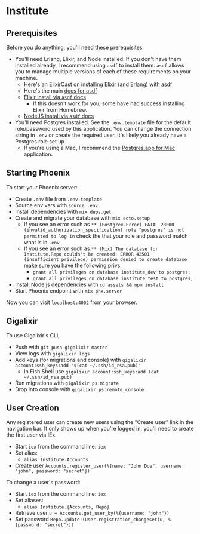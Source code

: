 # Institute

## Prerequisites

Before you do anything, you'll need these prerequisites:

* You'll need Erlang, Elixir, and Node installed. If you don't have them installed already, I recommend using `asdf` to install them. `asdf` allows you to manage multiple versions of each of these requirements on your machine.
  * Here's an [ElixirCast on installing Elixir (and Erlang) with asdf](https://elixircasts.io/installing-elixir-with-asdf)
  * Here's the main [docs for asdf](https://asdf-vm.com/#/)
  * [Elixir install via `asdf` docs](https://github.com/asdf-vm/asdf-elixir)
    * If this doesn't work for you, some have had success installing Elixir from Homebrew.
  * [NodeJS install via `asdf` docs](https://github.com/asdf-vm/asdf-nodejs)
* You'll need Postgres installed. See the `.env.template` file for the default role/password used by this application. You can change the connection string in `.env` or create the required user. It's likely you already have a Postgres role set up.
  * If you're using a Mac, I recommend the [Postgres.app for Mac](https://postgresapp.com/) application.

## Starting Phoenix

To start your Phoenix server:
    
* Create `.env` file from `.env.template`
* Source env vars with `source .env`
* Install dependencies with `mix deps.get`
* Create and migrate your database with `mix ecto.setup`
  * If you see an error such as `** (Postgrex.Error) FATAL 28000 (invalid_authorization_specification) role "postgres" is not permitted to log in` check the that your role and password match what is in `.env`
  * If you see an error such as `** (Mix) The database for Institute.Repo couldn't be created: ERROR 42501 (insufficient_privilege) permission denied to create database` make sure you have the following privs:
    * `grant all privileges on database institute_dev to postgres;`
    * `grant all privileges on database institute_test to postgres;`
* Install Node.js dependencies with `cd assets && npm install`
* Start Phoenix endpoint with `mix phx.server`

Now you can visit [`localhost:4002`](http://localhost:4002) from your browser.

## Gigalixir

To use Gigalixir's CLI, 
* Push with `git push gigalixir master`
* View logs with `gigalixir logs`
* Add keys (for migrations and console) with `gigalixir account:ssh_keys:add "$(cat ~/.ssh/id_rsa.pub)"`
  * In Fish Shell use `gigalixir account:ssh_keys:add (cat ~/.ssh/id_rsa.pub)`
* Run migrations with `gigalixir ps:migrate`
* Drop into console with `gigalixir ps:remote_console`

## User Creation

Any registered user can create new users using the "Create user" link in the navigation bar. It only shows up when you're logged in, you'll need to create the first user via IEx.

* Start `iex` from the command line: `iex`
* Set alias:
  * `alias Institute.Accounts`
* Create user `Accounts.register_user(%{name: "John Doe", username: "john", password: "secret"})`

To change a user's password:

* Start `iex` from the command line: `iex`
* Set aliases: 
  * `alias Institute.{Accounts, Repo}`
* Retrieve user `u = Accounts.get_user_by(%{username: "john"})`
* Set password `Repo.update!(User.registration_changeset(u, %{password: "secret"}))`
